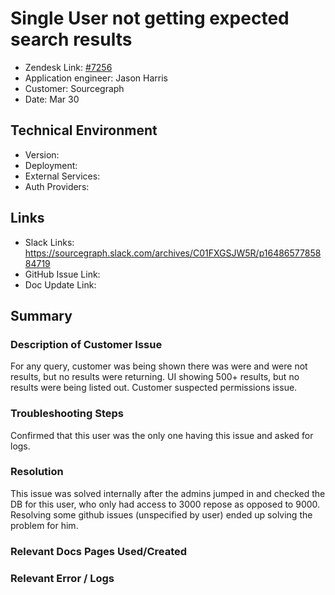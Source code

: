 
# Single User not getting expected search results <!-- Ticket Title  Hint: include keywords to make it searchable -->

- Zendesk Link: [#7256](https://sourcegraph.zendesk.com/agent/tickets/7256)
- Application engineer: Jason Harris
- Customer: Sourcegraph <!-- Redact if this contains personally identifying information -->
- Date: Mar 30

<!-- Data populated from integration, speak to Ben Gordon or Michael Bali if not working -->
<!-- During Internal team trial, fill missing data manually (we are waiting for all data to sync) -->

## Technical Environment
- Version: ​
- Deployment:
- External Services:
- Auth Providers:


## Links
<!-- Data for application engineer manual entry -->
- Slack Links: https://sourcegraph.slack.com/archives/C01FXGSJW5R/p1648657785884719 
- GitHub Issue Link:
- Doc Update Link:

## Summary
### Description of Customer Issue
For any query, customer was being shown there was were and were not results, but no results were returning. UI showing 500+ results, but no results were being listed out. Customer suspected permissions issue.

### Troubleshooting Steps
Confirmed that this user was the only one having this issue and asked for logs. 

### Resolution
This issue was solved internally after the admins jumped in and checked the DB for this user, who only had access to 3000 repose as opposed to 9000. Resolving some github issues (unspecified by user) ended up solving the problem for him.

### Relevant Docs Pages Used/Created

### Relevant Error / Logs
<!-- Please redact keys, tokens, and personal identifying information -->


<!-- Once complete, upload a copy to https://github.com/sourcegraph/support-tools-internal/tree/main/resolved-tickets as a .md file -->
<!-- Name the file 7256.md -->
